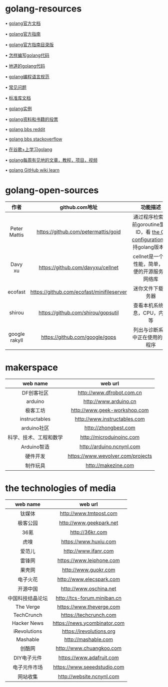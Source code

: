 # golang-resources
• [golang官方文档](https://golang.org/doc/)

• [golang官方指南](https://tour.golang.org/welcome/1)

• [golang官方指南目录版](http://www.tutorialspoint.com/go/)

• [怎样编写golang代码](https://golang.org/doc/code.html)

• [地道的golang代码](https://golang.org/doc/effective_go.html)

• [golang编程语言规范](https://golang.org/ref/spec)

• [常见问题](https://golang.org/doc/faq)

• [标准库文档](https://golang.org/pkg/)

• [golang实例](https://gobyexample.com)

• [golang资料和书籍的投票](https://hackr.io/tutorials/learn-golang)

• [golang bbs reddit](https://www.reddit.com/r/Golang)

• [golang bbs stackoverflow](https://stackoverflow.com/questions/tagged/go)

• [在谷歌+上学习golang](https://plus.google.com/+golang/)

• [golang每周有见地的文章，教程，项目，视频](http://importgolang.com/newsletter/)

• [golang GitHub wiki learn](https://github.com/golang/go/wiki/Learn)
# golang-open-sources
|作者|github.com地址|功能描述|
|:-------:|:-------:|:--------:|
|Peter Mattis|https://github.com/petermattis/goid|通过程序检索当前goroutine里的ID，看 [the CI configuration](https://github.com/petermattis/goid/blob/master/.travis.yml) 支持golang版本。|
|Davy xu|https://github.com/davyxu/cellnet|cellnet是一个高性能，简单，方便的开源服务器网络库|
| ecofast |https://github.com/ecofast/minifileserver|迷你文件下载服务器|
|shirou|https://github.com/shirou/gopsutil|查看本机系统信息，CPU，内存等|
|google rakyll|https://github.com/google/gops|列出与诊断系统中正在使用的Go程序|

# makerspace
|web name|web url|
|:----:|:-----:|
|DF创客社区|http://www.dfrobot.com.cn|
|arduino|http://www.arduino.cn|
|极客工坊|http://www.geek-workshop.com|
|instructables|http://www.instructables.com|
|arduino社区|http://zhongbest.com|
|科学、技术、工程和数学|http://microduinoinc.com|
|Arduino智造|http://arduino.ncnynl.com|
|硬件开发|https://www.wevolver.com/projects|
|制作玩具|http://makezine.com|
# the technologies of media
|web name|web url|
|:----:|:-----:|
|钛媒体|http://www.tmtpost.com|
|极客公园|http://www.geekpark.net|
|36氪|http://36kr.com|
|虎嗅|https://www.huxiu.com|
|爱范儿|http://www.ifanr.com|
|雷锋网|https://www.leiphone.com|
|果壳网|http://www.guokr.com|
|电子火花|http://www.elecspark.com|
|开源中国|http://www.oschina.net|
|中国科技结晶论坛|http://tcs-forum.miniban.cn|
|The Verge|https://www.theverge.com|
|TechCrunch|https://techcrunch.com|
|Hacker News|https://news.ycombinator.com|
|iRevolutions|https://irevolutions.org|
|Mashable|http://mashable.com|
|创酷网|http://www.chuangkoo.com|
|DIY电子元件|https://www.adafruit.com|
|电子元件市场|https://www.seeedstudio.com|
|网站收集|http://website.ncnynl.com|
